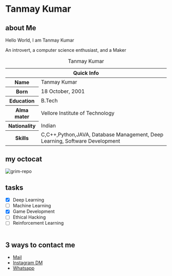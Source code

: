 # Tanmay Kumar

## about Me

Hello World, I am Tanmay Kumar

An introvert, a computer science enthusiast, and a Maker
<table>
<caption>Tanmay Kumar</caption>
<thead>
<tr>
<th colspan="2">Quick Info</th>
</tr>
</thead>
<tbody>
<tr><th scope='row'>Name</th><td>Tanmay Kumar</td></tr>
<tr><th scope='row'>Born</th><td><time datetime="2001-10-18 08:00">18 October, 2001</time></td></tr>
<tr><th scope='row'>Education</th><td>B.Tech</td></tr>
<tr><th scope='row'>Alma mater</th><td>Vellore Institute of Technology</td></tr>
<tr><th scope='row'>Nationality</th><td>Indian</td></tr>
<tr><th scope='row'>Skills</th><td>C,C++,Python,JAVA, Database Management, Deep Learning, Software Development</td></tr>
</tbody>
</table>

## my octocat
![grim-repo](https://user-images.githubusercontent.com/72539289/114390435-e5b18600-9bb3-11eb-9240-203005e38b7e.jpg)



## tasks
- [X] Deep Learning
- [ ] Machine Learning 
- [X] Game Development
- [ ] Ethical Hacking
- [ ] Reinforcement Learning
<br><br>
## 3 ways to contact me

<ul>
<li><a href="mailto:tanmay44a@gmail.com" rel="me">Mail</a>
<li><a href="https://www.instagram.com/Tanmay._.kumar.__/" rel="me">Instagram DM</a>
<li><a href="https://wa.me/7296876969?text=Hi" rel="me">Whatsapp</a>
</li>
</ul>
